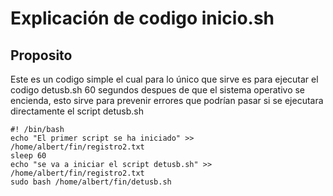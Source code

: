 # Explicación de codigo inicio.sh
## Proposito
Este es un codigo simple el cual para lo único que sirve es para ejecutar el codigo detusb.sh 60 segundos despues de que el sistema operativo se encienda, esto sirve para prevenir errores que podrían pasar si se ejecutara directamente el script detusb.sh
```
#! /bin/bash
echo "El primer script se ha iniciado" >> /home/albert/fin/registro2.txt
sleep 60
echo "se va a iniciar el script detusb.sh" >> /home/albert/fin/registro2.txt
sudo bash /home/albert/fin/detusb.sh
```